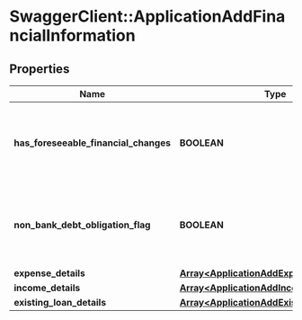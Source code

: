 # SwaggerClient::ApplicationAddFinancialInformation

## Properties
Name | Type | Description | Notes
------------ | ------------- | ------------- | -------------
**has_foreseeable_financial_changes** | **BOOLEAN** | Indicates whether any foreseeable changes in customer&#x27;s financial circumstances. | [optional] 
**non_bank_debt_obligation_flag** | **BOOLEAN** | Indicates if the applicant has any loan with any non-banking financial organization. | [optional] 
**expense_details** | [**Array&lt;ApplicationAddExpenseDetails&gt;**](ApplicationAddExpenseDetails.md) |  | [optional] 
**income_details** | [**Array&lt;ApplicationAddIncomeDetails&gt;**](ApplicationAddIncomeDetails.md) |  | [optional] 
**existing_loan_details** | [**Array&lt;ApplicationAddExistingLoanDetails&gt;**](ApplicationAddExistingLoanDetails.md) |  | [optional] 

